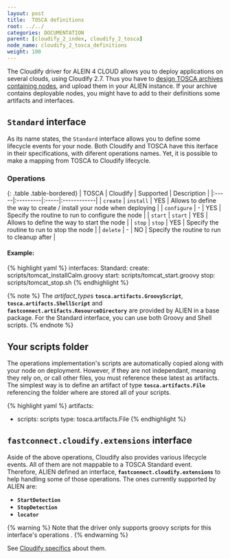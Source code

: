 ```yaml
---
layout: post
title:  TOSCA definitions
root: ../../
categories: DOCUMENTATION
parent: [cloudify_2_index, cloudify_2_tosca]
node_name: cloudify_2_tosca_definitions
weight: 100
---
```


The Cloudify driver for ALEIN 4 CLOUD allows you to deploy applications on several clouds, using Cloudify 2.7.  Thus you have to [design TOSCA archives containing nodes](#/documentation/1.0.0/devops_guide/tosca_concepts_types_custom.html "TOSCA custom node"), and upload them in your ALIEN instance. If your archive contains deployable nodes, you might have to add to their definitions some artifacts and interfaces.

## `Standard` interface ##
As its name states, the `Standard` interface allows you to define some lifecycle events for your node. Both Cloudify and TOSCA have this iterface in their specifications, with diferent operations names. Yet, it is possible to make a mapping from TOSCA to Cloudify lifecycle.

### Operations ###

{: .table .table-bordered}
| TOSCA | Cloudify | Supported | Description |
|:-----|:---------|:-----|:------------|
| `create` | `install` | YES | Allows to define the way to create / install your node when deploying |
| `configure` | - | YES | Specify the routine to run to configure the node |
| `start` | `start` | YES | Allows to define the way to start the node  |
| `stop` | `stop` | YES | Specify the routine to run to stop the node |
| `delete` | - | NO | Specify the routine to run to cleanup after |

#### Example: ####

{% highlight yaml %}
interfaces:
  Standard:
    create: scripts/tomcat_installCalm.groovy
    start: scripts/tomcat_start.groovy
    stop: scripts/tomcat_stop.sh
{% endhighlight %}

{% note %}
The *artifact_type*s **`tosca.artifacts.GroovyScript`**, **`tosca.artifacts.ShellScript`** and **`fastconnect.artifacts.ResourceDirectory`** are provided by ALIEN in a base package. For the Standard interface, you can use both Groovy and Shell scripts.
{% endnote %}

## Your scripts folder ##
The operations implementation's scripts are automatically copied along with your node on deployment. However, if they are not independant, meaning they rely on, or call other files, you must reference these latest as artifacts.  
The simplest way is to define an artifact of type **`tosca.artifacts.File`** referencing the folder where are stored all of your scripts.  

{% highlight yaml %}
artifacts:
  - scripts: scripts
    type: tosca.artifacts.File
{% endhighlight %}

## `fastconnect.cloudify.extensions` interface ##
Aside of the above operations, Cloudify also provides various lifecycle events. All of them are not mappable to a TOSCA Standard event. Therefore, ALIEN defined an interface, **`fastconnect.cloudify.extensions`** to help handling some of those operations. The ones currently supported by ALIEN are:

* **`StartDetection`**
* **`StopDetection`**
* **`locator`**

{% warning %}
Note that the driver only supports groovy scripts for this interface's operations .
{% endwarning %}

See [Cloudify specifics](#/documentation/1.0.0/cloudify2_driver/lifecycle_spec.html "Cloudify lifecycle specifics")  about them.